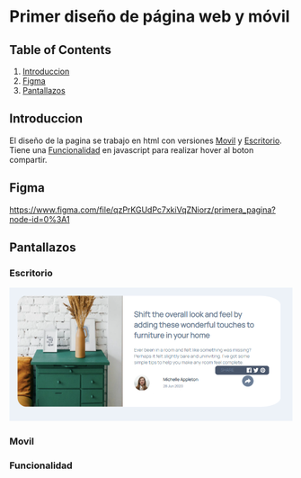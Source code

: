 # Primer diseño de página web y móvil 
## Table of Contents
1. [Introduccion](#Introduccion)
2. [Figma](#Figma)
3. [Pantallazos](#Pantallazos)
## Introduccion
El diseño de la pagina se trabajo en html con versiones
 [Movil](#Movil) y
  [Escritorio](#Escritorio). Tiene una 
 [Funcionalidad](#Funcionalidad) en javascript para realizar hover al boton compartir.
## Figma 
https://www.figma.com/file/qzPrKGUdPc7xkiVqZNiorz/primera_pagina?node-id=0%3A1
## Pantallazos
### Escritorio
![Aquí la descripción de la imagen por si no carga](https://github.com/Inatys/Semillero/blob/main/WorkOuts/imagenesProyectos/1%20escritorio%20funcion.PNG)
### Movil
### Funcionalidad
